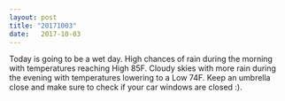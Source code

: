 ```yaml
---
layout: post
title: "20171003"
date:   2017-10-03
---
```


Today is going to be a wet day. High chances of rain during the morning with temperatures reaching High 85F. Cloudy skies with more rain during the evening with temperatures lowering to a Low 74F. Keep an umbrella close and make sure to check if your car windows are closed :).